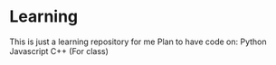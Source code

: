 # Learning
This is just a learning repository for me
Plan to have code on:
    Python
    Javascript
    C++ (For class)